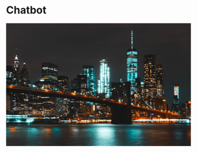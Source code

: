 # Chatbot
![alt text](https://github.com/Sanidhya0504/Chatbot/blob/main/pictures/pexels-kai-pilger-534757.jpg)
